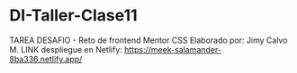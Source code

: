 # DI-Taller-Clase11
 TAREA DESAFIO - Reto de frontend Mentor CSS
Elaborado por: Jimy Calvo M.
LINK despliegue en Netlify: https://meek-salamander-8ba336.netlify.app/
